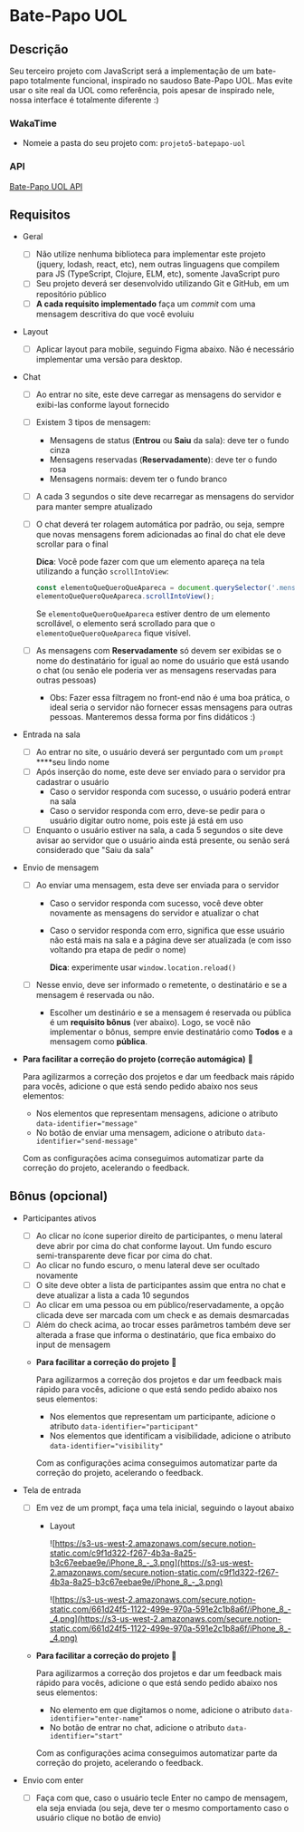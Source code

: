 
# Bate-Papo UOL

## Descrição

Seu terceiro projeto com JavaScript será a implementação de um bate-papo totalmente funcional, inspirado no saudoso Bate-Papo UOL. Mas evite usar o site real da UOL como referência, pois apesar de inspirado nele, nossa interface é totalmente diferente :)

### WakaTime

- Nomeie a pasta do seu projeto com: `projeto5-batepapo-uol`

### API

[Bate-Papo UOL API](https://www.notion.so/Bate-Papo-UOL-API-aacafe86d6334133b497b6c47a724b1c)

## Requisitos

- Geral
    - [ ]  Não utilize nenhuma biblioteca para implementar este projeto (jquery, lodash, react, etc), nem outras linguagens que compilem para JS (TypeScript, Clojure, ELM, etc), somente JavaScript puro
    - [ ]  Seu projeto deverá ser desenvolvido utilizando Git e GitHub, em um repositório público
    - [ ]  **A cada requisito implementado** faça um *commit* com uma mensagem descritiva do que você evoluiu
- Layout
    - [ ]  Aplicar layout para mobile, seguindo Figma abaixo. Não é necessário implementar uma versão para desktop.
    
    [](https://www.figma.com/file/eviXSw3MnQVphvpalRT78c/Chat-UOL?node-id=0%3A1)
    
- Chat
    - [ ]  Ao entrar no site, este deve carregar as mensagens do servidor e exibi-las conforme layout fornecido
    - [ ]  Existem 3 tipos de mensagem:
        - Mensagens de status (**Entrou** ou **Saiu** da sala): deve ter o fundo cinza
        - Mensagens reservadas (**Reservadamente**): deve ter o fundo rosa
        - Mensagens normais: devem ter o fundo branco
    - [ ]  A cada 3 segundos o site deve recarregar as mensagens do servidor para manter sempre atualizado
    - [ ]  O chat deverá ter rolagem automática por padrão, ou seja, sempre que novas mensagens forem adicionadas ao final do chat ele deve scrollar para o final
        
        **Dica**: Você pode fazer com que um elemento apareça na tela utilizando a função `scrollIntoView`:
        
        ```jsx
        const elementoQueQueroQueApareca = document.querySelector('.mensagem');
        elementoQueQueroQueApareca.scrollIntoView();
        ```
        
        Se `elementoQueQueroQueApareca` estiver dentro de um elemento scrollável, o elemento será scrollado para que o `elementoQueQueroQueApareca` fique visível.
        
    - [ ]  As mensagens com **Reservadamente** só devem ser exibidas se o nome do destinatário for igual ao nome do usuário que está usando o chat (ou senão ele poderia ver as mensagens reservadas para outras pessoas)
        - Obs: Fazer essa filtragem no front-end não é uma boa prática, o ideal seria o servidor não fornecer essas mensagens para outras pessoas. Manteremos dessa forma por fins didáticos :)
    
- Entrada na sala
    - [ ]  Ao entrar no site, o usuário deverá ser perguntado com um `prompt` ****seu lindo nome
    - [ ]  Após inserção do nome, este deve ser enviado para o servidor pra cadastrar o usuário
        - Caso o servidor responda com sucesso, o usuário poderá entrar na sala
        - Caso o servidor responda com erro, deve-se pedir para o usuário digitar outro nome, pois este já está em uso
    - [ ]  Enquanto o usuário estiver na sala, a cada 5 segundos o site deve avisar ao servidor que o usuário ainda está presente, ou senão será considerado que "Saiu da sala"
- Envio de mensagem
    - [ ]  Ao enviar uma mensagem, esta deve ser enviada para o servidor
        - Caso o servidor responda com sucesso, você deve obter novamente as mensagens do servidor e atualizar o chat
        - Caso o servidor responda com erro, significa que esse usuário não está mais na sala e a página deve ser atualizada (e com isso voltando pra etapa de pedir o nome)
            
            **Dica**: experimente usar `window.location.reload()`
            
    - [ ]  Nesse envio, deve ser informado o remetente, o destinatário e se a mensagem é reservada ou não.
        - Escolher um destinário e se a mensagem é reservada ou pública é um **requisito bônus** (ver abaixo). Logo, se você não implementar o bônus, sempre envie destinatário como **Todos** e a mensagem como **pública**.
- **Para facilitar a correção do projeto (correção automágica)** 🙂
    
    Para agilizarmos a correção dos projetos e dar um feedback mais rápido para vocês, adicione o que está sendo pedido abaixo nos seus elementos:
    
    - Nos elementos que representam mensagens, adicione o atributo `data-identifier="message"`
    - No botão de enviar uma mensagem, adicione o atributo `data-identifier="send-message"`
    
    Com as configurações acima conseguimos automatizar parte da correção do projeto, acelerando o feedback.
    

## Bônus (opcional)

- Participantes ativos
    - [ ]  Ao clicar no ícone superior direito de participantes, o menu lateral deve abrir por cima do chat conforme layout. Um fundo escuro semi-transparente deve ficar por cima do chat.
    - [ ]  Ao clicar no fundo escuro, o menu lateral deve ser ocultado novamente
    - [ ]  O site deve obter a lista de participantes assim que entra no chat e deve atualizar a lista a cada 10 segundos
    - [ ]  Ao clicar em uma pessoa ou em público/reservadamente, a opção clicada deve ser marcada com um check e as demais desmarcadas
    - [ ]  Além do check acima, ao trocar esses parâmetros também deve ser alterada a frase que informa o destinatário, que fica embaixo do input de mensagem
    - **Para facilitar a correção do projeto** 🙂
        
        Para agilizarmos a correção dos projetos e dar um feedback mais rápido para vocês, adicione o que está sendo pedido abaixo nos seus elementos:
        
        - Nos elementos que representam um participante, adicione o atributo `data-identifier="participant"`
        - Nos elementos que identificam a visibilidade, adicione o atributo `data-identifier="visibility"`
        
        Com as configurações acima conseguimos automatizar parte da correção do projeto, acelerando o feedback.
        
- Tela de entrada
    - [ ]  Em vez de um prompt, faça uma tela inicial, seguindo o layout abaixo
        - Layout
            
            ![https://s3-us-west-2.amazonaws.com/secure.notion-static.com/c9f1d322-f267-4b3a-8a25-b3c67eebae9e/iPhone_8_-_3.png](https://s3-us-west-2.amazonaws.com/secure.notion-static.com/c9f1d322-f267-4b3a-8a25-b3c67eebae9e/iPhone_8_-_3.png)
            
            ![https://s3-us-west-2.amazonaws.com/secure.notion-static.com/661d24f5-1122-499e-970a-591e2c1b8a6f/iPhone_8_-_4.png](https://s3-us-west-2.amazonaws.com/secure.notion-static.com/661d24f5-1122-499e-970a-591e2c1b8a6f/iPhone_8_-_4.png)
            
    - **Para facilitar a correção do projeto** 🙂
        
        Para agilizarmos a correção dos projetos e dar um feedback mais rápido para vocês, adicione o que está sendo pedido abaixo nos seus elementos:
        
        - No elemento em que digitamos o nome, adicione o atributo `data-identifier="enter-name"`
        - No botão de entrar no chat, adicione o atributo `data-identifier="start"`
        
        Com as configurações acima conseguimos automatizar parte da correção do projeto, acelerando o feedback.
        
- Envio com enter
    - [ ]  Faça com que, caso o usuário tecle Enter no campo de mensagem, ela seja enviada (ou seja, deve ter o mesmo comportamento caso o usuário clique no botão de envio)